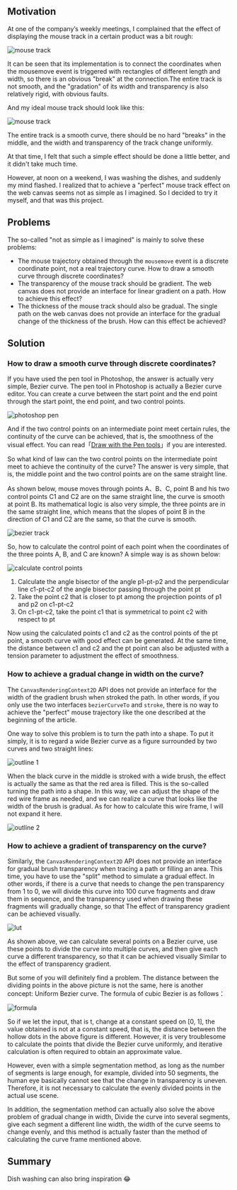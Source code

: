 ## Motivation

At one of the company’s weekly meetings, I complained that the effect of displaying the mouse track in a certain product was a bit rough:

![mouse track](./assets/pptx.png)

It can be seen that its implementation is to connect the coordinates when the mousemove event is triggered with rectangles of different length and width, so there is an obvious "break" at the connection.The entire track is not smooth, and the "gradation" of its width and transparency is also relatively rigid, with obvious faults.

And my ideal mouse track should look like this:

![mouse track](./assets/laser-pen.png)

The entire track is a smooth curve, there should be no hard "breaks" in the middle, and the width and transparency of the track change uniformly.

At that time, I felt that such a simple effect should be done a little better, and it didn't take much time.

However, at noon on a weekend, I was washing the dishes, and suddenly my mind flashed. I realized that to achieve a "perfect" mouse track effect on the web canvas seems not as simple as I imagined. So I decided to try it myself, and that was this project.

## Problems

The so-called "not as simple as I imagined" is mainly to solve these problems:

- The mouse trajectory obtained through the `mousemove` event is a discrete coordinate point, not a real trajectory curve. How to draw a smooth curve through discrete coordinates?
- The transparency of the mouse track should be gradient. The web canvas does not provide an interface for linear gradient on a path. How to achieve this effect?
- The thickness of the mouse track should also be gradual. The single path on the web canvas does not provide an interface for the gradual change of the thickness of the brush. How can this effect be achieved?

## Solution

### How to draw a smooth curve through discrete coordinates?

If you have used the pen tool in Photoshop, the answer is actually very simple, Bezier curve. The pen tool in Photoshop is actually a Bezier curve editor. You can create a curve between the start point and the end point through the start point, the end point, and two control points.

![photoshop pen](./assets/pen.png)

And if the two control points on an intermediate point meet certain rules, the continuity of the curve can be achieved, that is, the smoothness of the visual effect. You can read「[Draw with the Pen tools](https://helpx.adobe.com/en/photoshop/using/drawing-pen-tools.html)」if you are interested.

So what kind of law can the two control points on the intermediate point meet to achieve the continuity of the curve? The answer is very simple, that is, the middle point and the two control points are on the same straight line.

As shown below, mouse moves through points A、B、C, point B and his two control points C1 and C2 are on the same straight line, the curve is smooth at point B. Its mathematical logic is also very simple, the three points are in the same straight line, which means that the slopes of point B in the direction of C1 and C2 are the same, so that the curve is smooth.

![bezier track](./assets/bezier-track.png)

So, how to calculate the control point of each point when the coordinates of the three points A, B, and C are known? A simple way is as shown below:

![calculate control points](./assets/cal-control.png)

1. Calculate the angle bisector of the angle p1-pt-p2 and the perpendicular line c1-pt-c2 of the angle bisector passing through the point pt
2. Take the point c2 that is closer to pt among the projection points of p1 and p2 on c1-pt-c2
3. On c1-pt-c2, take the point c1 that is symmetrical to point c2 with respect to pt

Now using the calculated points c1 and c2 as the control points of the pt point, a smooth curve with good effect can be generated. At the same time, the distance between c1 and c2 and the pt point can also be adjusted with a tension parameter to adjustment the effect of smoothness.

### How to achieve a gradual change in width on the curve?

The `CanvasRenderingContext2D` API does not provide an interface for the width of the gradient brush when stroked the path. In other words, if you only use the two interfaces `bezierCurveTo` and `stroke`, there is no way to achieve the "perfect" mouse trajectory like the one described at the beginning of the article.

One way to solve this problem is to turn the path into a shape. To put it simply, it is to regard a wide Bezier curve as a figure surrounded by two curves and two straight lines:

![outline 1](./assets/outline-1.png)

When the black curve in the middle is stroked with a wide brush, the effect is actually the same as that the red area is filled. This is the so-called turning the path into a shape. In this way, we can adjust the shape of the red wire frame as needed, and we can realize a curve that looks like the width of the brush is gradual. As for how to calculate this wire frame, I will not expand it here.

![outline 2](./assets/outline-2.png)

### How to achieve a gradient of transparency on the curve?

Similarly, the `CanvasRenderingContext2D` API does not provide an interface for gradual brush transparency when tracing a path or filling an area. This time, you have to use the "split" method to simulate a gradual effect. In other words, if there is a curve that needs to change the pen transparency from 1 to 0, we will divide this curve into 100 curve fragments and draw them in sequence, and the transparency used when drawing these fragments will gradually change, so that The effect of transparency gradient can be achieved visually.

![lut](./assets/lut.png)

As shown above, we can calculate several points on a Bezier curve, use these points to divide the curve into multiple curves, and then give each curve a different transparency, so that it can be achieved visually Similar to the effect of transparency gradient.

But some of you will definitely find a problem. The distance between the dividing points in the above picture is not the same, here is another concept: Uniform Bezier curve. The formula of cubic Bezier is as follows：

![formula](./assets/formula.png)

So if we let the input, that is t, change at a constant speed on [0, 1], the value obtained is not at a constant speed, that is, the distance between the hollow dots in the above figure is different. However, it is very troublesome to calculate the points that divide the Bezier curve uniformly, and iterative calculation is often required to obtain an approximate value.

However, even with a simple segmentation method, as long as the number of segments is large enough, for example, divided into 50 segments, the human eye basically cannot see that the change in transparency is uneven. Therefore, it is not necessary to calculate the evenly divided points in the actual use scene.

In addition, the segmentation method can actually also solve the above problem of gradual change in width, Divide the curve into several segments, give each segment a different line width, the width of the curve seems to change evenly, and this method is actually faster than the method of calculating the curve frame mentioned above.

## Summary

Dish washing can also bring inspiration 😂
